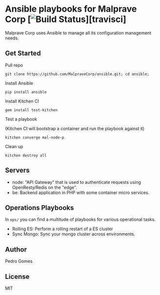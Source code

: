 # Ansible playbooks for Malprave Corp   [![Build Status][buildstatus]][travisci]

Malprave Corp uses Ansible to manage all its configuration management needs.

## Get Started
Pull repo
```
git clone https://github.com/MalpraveCorp/ansible.git; cd ansible;
```
Install Ansible
```
pip install ansible
```
Install Kitchen CI
```
gem install test-kitchen
```
Test a playbook

(Kitchen CI will bootstrap a container and run the playbook against it)
```
kitchen converge mal-node-p
```
Clean up
```
kitchen destroy all
```
## Servers

 - node: "API Gateway" that is used to authenticate requests using OpenResty/Redis on the "edge".
 - be: Backend application in PHP with some container micro services.

## Operations Playbooks
In `ops/` you can find a multitude of playbooks for various operational tasks.

 - Rolling ES: Perform a rolling restart of a ES cluster
 - Sync Mongo: Sync your mongo cluster across environments.

## Author

Pedro Gomes

## License

MIT

[buildstatus]: https://travis-ci.org/MalpraveCorp/ansible.svg?branch=master
[circleci]: https://travis-ci.org/MalpraveCorp/ansible
